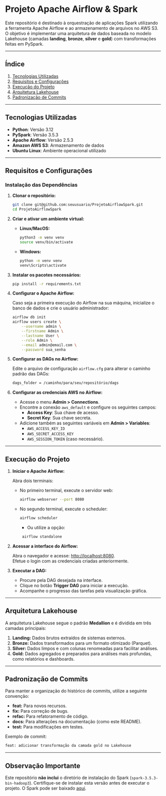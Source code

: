 # Projeto Apache Airflow & Spark

Este repositório é destinado à orquestração de aplicações Spark utilizando a ferramenta Apache Airflow e ao armazenamento de arquivos no AWS S3. O objetivo é implementar uma arquitetura de dados baseada no modelo Lakehouse (camadas **landing**, **bronze**, **silver** e **gold**) com transformações feitas em PySpark.

---

## Índice

1. [Tecnologias Utilizadas](#tecnologias-utilizadas)  
2. [Requisitos e Configurações](#requisitos-e-configurações)  
3. [Execução do Projeto](#execução-do-projeto)  
4. [Arquitetura Lakehouse](#arquitetura-lakehouse)  
5. [Padronização de Commits](#padronização-de-commits)

---

## Tecnologias Utilizadas

- **Python**: Versão 3.12  
- **PySpark**: Versão 3.5.3  
- **Apache Airflow**: Versão 2.5.3  
- **Amazon AWS S3**: Armazenamento de dados  
- **Ubuntu Linux**: Ambiente operacional utilizado

---

## Requisitos e Configurações

### Instalação das Dependências

1. **Clonar o repositório:**

   ```bash
   git clone git@github.com:seuusuario/ProjetoAirflowSpark.git
   cd ProjetoAirflowSpark
   ```

2. **Criar e ativar um ambiente virtual:**

   - **Linux/MacOS:**
     ```bash
     python3 -m venv venv
     source venv/bin/activate
     ```
   - **Windows:**
     ```bash
     python -m venv venv
     venv\Scripts\activate
     ```

3. **Instalar os pacotes necessários:**

   ```bash
   pip install -r requirements.txt
   ```

4. **Configurar o Apache Airflow:**

   Caso seja a primeira execução do Airflow na sua máquina, inicialize o banco de dados e crie o usuário administrador:

   ```bash
   airflow db init
   airflow users create \
       --username admin \
       --firstname Admin \
       --lastname User \
       --role Admin \
       --email admin@email.com \
       --password sua_senha
   ```

5. **Configurar as DAGs no Airflow:**

   Edite o arquivo de configuração `airflow.cfg` para alterar o caminho padrão das DAGs:

   ```bash
   dags_folder = /caminho/para/seu/repositório/dags
   ```

6. **Configurar as credenciais AWS no Airflow:**

   - Acesse o menu **Admin > Connections**.  
   - Encontre a conexão `aws_default` e configure os seguintes campos:
     - **Access Key**: Sua chave de acesso.
     - **Secret Key**: Sua chave secreta.
   - Adicione também as seguintes variáveis em **Admin > Variables**:
     - `AWS_ACCESS_KEY_ID`
     - `AWS_SECRET_ACCESS_KEY`
     - `AWS_SESSION_TOKEN` (caso necessário).

---

## Execução do Projeto

1. **Iniciar o Apache Airflow:**

   Abra dois terminais:
   - No primeiro terminal, execute o servidor web:
     ```bash
     airflow webserver --port 8080
     ```
   - No segundo terminal, execute o scheduler:
     ```bash
     airflow scheduler
     ```
     - Ou utilize a opção:
     ```bash
      airflow standalone
     ```

2. **Acessar a interface do Airflow:**

   Abra o navegador e acesse: [http://localhost:8080](http://localhost:8080).  
   Efetue o login com as credenciais criadas anteriormente.

3. **Executar a DAG:**

   - Procure pela DAG desejada na interface.
   - Clique no botão **Trigger DAG** para iniciar a execução.
   - Acompanhe o progresso das tarefas pela visualização gráfica.

---

## Arquitetura Lakehouse

A arquitetura Lakehouse segue o padrão **Medallion** e é dividida em três camadas principais:

1. **Landing:** Dados brutos extraídos de sistemas externos.  
2. **Bronze:** Dados transformados para um formato otimizado (Parquet).  
3. **Silver:** Dados limpos e com colunas renomeadas para facilitar análises.  
4. **Gold:** Dados agregados e preparados para análises mais profundas, como relatórios e dashboards.

---

## Padronização de Commits

Para manter a organização do histórico de commits, utilize a seguinte convenção:

- **feat:** Para novos recursos.  
- **fix:** Para correção de bugs.  
- **refac:** Para refatoramento de código.  
- **docs:** Para alterações na documentação (como este README).  
- **test:** Para modificações em testes.

Exemplo de commit:

```bash
feat: adicionar transformação da camada gold no Lakehouse
```

---

## Observação Importante

Este repositório **não inclui** o diretório de instalação do Spark (`spark-3.5.3-bin-hadoop3`). Certifique-se de instalar esta versão antes de executar o projeto. O Spark pode ser baixado [aqui](https://spark.apache.org/downloads.html).

